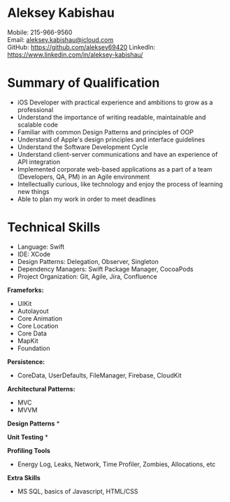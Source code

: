 # Aleksey Kabishau
Mobile: 215-966-9560  
Email: aleksey.kabishau@icloud.com  
GitHub: https://github.com/aleksey69420
LinkedIn: https://www.linkedin.com/in/aleksey-kabishau/
# Summary of Qualification
* iOS Developer with practical experience and ambitions to grow as a professional
* Understand the importance of writing readable, maintainable and scalable code
* Familiar with common Design Patterns and principles of OOP
* Understand of Apple's design principles and interface guidelines
* Understand the Software Development Cycle
* Understand client-server communications and have an experience of API integration
* Implemented corporate web-based applications as a part of a team (Developers, QA, PM) in an Agile environment
* Intellectually curious, like technology and enjoy the process of learning new things
* Able to plan my work in order to meet deadlines

# Technical Skills
* Language: Swift
* IDE: XCode
* Design Patterns: Delegation, Observer, Singleton
* Dependency Managers: Swift Package Manager, CocoaPods
* Project Organization: Git, Agile, Jira, Confluence

**Frameforks:**
* UIKit
* Autolayout
* Core Animation
* Core Location
* Core Data
* MapKit
* Foundation


**Persistence:**
* CoreData, UserDefaults, FileManager, Firebase, CloudKit


**Architectural Patterns:**
* MVC
* MVVM

**Design Patterns**
* 

**Unit Testing**
* 


**Profiling Tools**
* Energy Log, Leaks, Network, Time Profiler, Zombies, Allocations, etc

**Extra Skills**
* MS SQL, basics of Javascript, HTML/CSS
